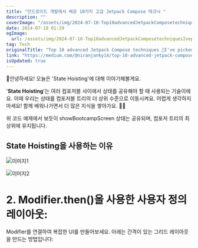 ```yaml
---
title: "안드로이드 개발에서 배운 10가지 고급 Jetpack Compose 테크닉 "
description: ""
coverImage: "/assets/img/2024-07-10-Top10advancedJetpackComposetechniquesIvepickedupafteryearsofAndroiddevelopment_0.png"
date: 2024-07-10 01:29
ogImage:
  url: /assets/img/2024-07-10-Top10advancedJetpackComposetechniquesIvepickedupafteryearsofAndroiddevelopment_0.png
tag: Tech
originalTitle: "Top 10 advanced Jetpack Compose techniques 🦊I've picked up after years of Android development."
link: "https://medium.com/@niranjanky14/top-10-advanced-jetpack-compose-techniques-ive-picked-up-after-years-of-android-development-7b9081a8e762"
isUpdated: true
---
```


🔮안녕하세요! 오늘은 'State Hoisting'에 대해 이야기해볼게요.

'**State Hoisting**'는 여러 컴포저블 사이에서 상태를 공유해야 할 때 사용되는 기술이에요. 이때 우리는 상태를 컴포저블 트리의 더 상위 수준으로 이동시켜요. 어렵게 생각하지 마세요! 함께 배워나가면서 더 많은 지식을 쌓아가요. 🌟✨

<!-- cozy-coder - 수평 -->

<ins class="adsbygoogle"
     style="display:block"
     data-ad-client="ca-pub-4877378276818686"
     data-ad-slot="1107185301"
     data-ad-format="auto"
     data-full-width-responsive="true"></ins>

<script>
     (adsbygoogle = window.adsbygoogle || []).push({});
</script>

위 코드 예제에서 보듯이 showBootcampScreen 상태는 공유되며, 컴포저 트리의 최상위에 유지됩니다.

## State Hoisting을 사용하는 이유

![이미지1](/assets/img/2024-07-10-Top10advancedJetpackComposetechniquesIvepickedupafteryearsofAndroiddevelopment_1.png)

![이미지2](/assets/img/2024-07-10-Top10advancedJetpackComposetechniquesIvepickedupafteryearsofAndroiddevelopment_2.png)

<!-- cozy-coder - 수평 -->

<ins class="adsbygoogle"
     style="display:block"
     data-ad-client="ca-pub-4877378276818686"
     data-ad-slot="1107185301"
     data-ad-format="auto"
     data-full-width-responsive="true"></ins>

<script>
     (adsbygoogle = window.adsbygoogle || []).push({});
</script>

# 2. Modifier.then()을 사용한 사용자 정의 레이아웃:

Modifier를 연결하여 복잡한 UI를 만들어보세요. 아래는 간격이 있는 그리드 레이아웃을 만드는 방법입니다:
